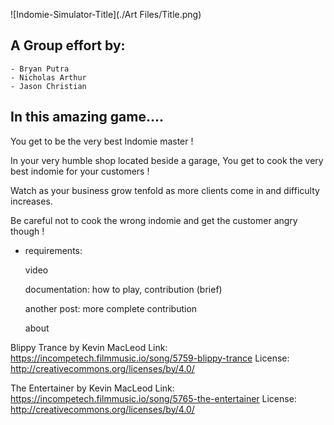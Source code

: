 
![Indomie-Simulator-Title](./Art Files/Title.png)

<h2>A Group effort by:</h2>

	- Bryan Putra
	- Nicholas Arthur
	- Jason Christian

## In this amazing game....

You get to be the very best Indomie master !

In your very humble shop located beside a garage, You get to cook the very best indomie for your customers !

Watch as your business grow tenfold as more clients come in and difficulty increases.

Be careful not to cook the wrong indomie and get the customer angry though !

- requirements:

  video

  documentation: how to play, contribution (brief)

  another post: more complete contribution

  about

Blippy Trance by Kevin MacLeod
Link: https://incompetech.filmmusic.io/song/5759-blippy-trance
License: http://creativecommons.org/licenses/by/4.0/

The Entertainer by Kevin MacLeod
Link: https://incompetech.filmmusic.io/song/5765-the-entertainer
License: http://creativecommons.org/licenses/by/4.0/

